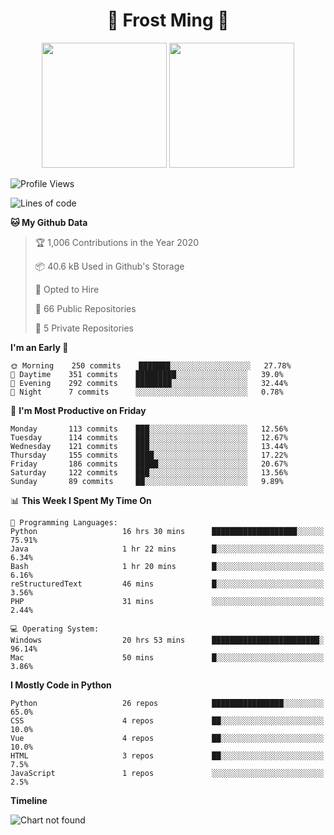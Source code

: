 <h1 align="center">🦄 Frost Ming 🐍</h1>

<p align="center">
  <img height="200" src="https://github-readme-stats.vercel.app/api?username=frostming&show_icons=true&theme=dracula&include_all_commits=true" />
  <img height="200" src="https://github-readme-stats.vercel.app/api/top-langs/?username=frostming&theme=dracula&show_icons=true" />
</p>

<!--START_SECTION:waka-->
![Profile Views](http://img.shields.io/badge/Profile%20Views-8-blue)

![Lines of code](https://img.shields.io/badge/From%20Hello%20World%20I%27ve%20Written-11.9%20million%20lines%20of%20code-blue)

**🐱 My Github Data** 

> 🏆 1,006 Contributions in the Year 2020
 > 
> 📦 40.6 kB Used in Github's Storage 
 > 
> 💼 Opted to Hire
 > 
> 📜 66 Public Repositories
 > 
> 🔑 5 Private Repositories 

**I'm an Early 🐤** 

```text
🌞 Morning    250 commits    ███████░░░░░░░░░░░░░░░░░░   27.78% 
🌆 Daytime    351 commits    █████████░░░░░░░░░░░░░░░░   39.0% 
🌃 Evening    292 commits    ████████░░░░░░░░░░░░░░░░░   32.44% 
🌙 Night      7 commits      ░░░░░░░░░░░░░░░░░░░░░░░░░   0.78%

```
📅 **I'm Most Productive on Friday** 

```text
Monday       113 commits    ███░░░░░░░░░░░░░░░░░░░░░░   12.56% 
Tuesday      114 commits    ███░░░░░░░░░░░░░░░░░░░░░░   12.67% 
Wednesday    121 commits    ███░░░░░░░░░░░░░░░░░░░░░░   13.44% 
Thursday     155 commits    ████░░░░░░░░░░░░░░░░░░░░░   17.22% 
Friday       186 commits    █████░░░░░░░░░░░░░░░░░░░░   20.67% 
Saturday     122 commits    ███░░░░░░░░░░░░░░░░░░░░░░   13.56% 
Sunday       89 commits     ██░░░░░░░░░░░░░░░░░░░░░░░   9.89%

```


📊 **This Week I Spent My Time On** 

```text
💬 Programming Languages: 
Python                   16 hrs 30 mins      ███████████████████░░░░░░   75.91% 
Java                     1 hr 22 mins        █░░░░░░░░░░░░░░░░░░░░░░░░   6.34% 
Bash                     1 hr 20 mins        █░░░░░░░░░░░░░░░░░░░░░░░░   6.16% 
reStructuredText         46 mins             █░░░░░░░░░░░░░░░░░░░░░░░░   3.56% 
PHP                      31 mins             ░░░░░░░░░░░░░░░░░░░░░░░░░   2.44%

💻 Operating System: 
Windows                  20 hrs 53 mins      ████████████████████████░   96.14% 
Mac                      50 mins             █░░░░░░░░░░░░░░░░░░░░░░░░   3.86%

```

**I Mostly Code in Python** 

```text
Python                   26 repos            ████████████████░░░░░░░░░   65.0% 
CSS                      4 repos             ██░░░░░░░░░░░░░░░░░░░░░░░   10.0% 
Vue                      4 repos             ██░░░░░░░░░░░░░░░░░░░░░░░   10.0% 
HTML                     3 repos             ██░░░░░░░░░░░░░░░░░░░░░░░   7.5% 
JavaScript               1 repos             ░░░░░░░░░░░░░░░░░░░░░░░░░   2.5%

```


**Timeline**

![Chart not found](https://github.com/frostming/frostming/blob/master/charts/bar_graph.png) 


<!--END_SECTION:waka-->
